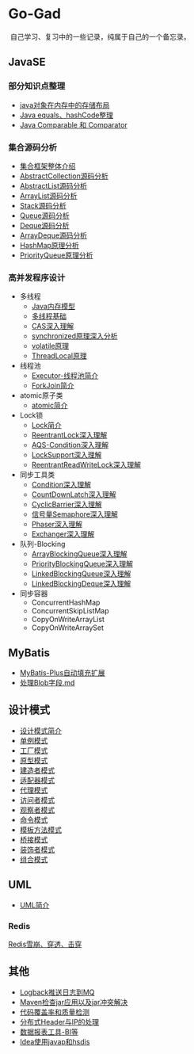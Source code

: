 # Go-Gad
​		 自己学习、复习中的一些记录，纯属于自己的一个备忘录。

## JavaSE

### 部分知识点整理

- [java对象在内存中的存储布局](notes/se/java对象在内存中的存储布局.md)
- [Java equals、hashCode整理](notes/se/equals与hashCode整理.md)
- [Java  Comparable 和 Comparator](notes/se/Comparable和Comparator.md)

### 集合源码分析

- [集合框架整体介绍](notes/se/collection/集合框架整体介绍.md)
- [AbstractCollection源码分析](notes/se/collection/AbstractCollection源码分析.md)
- [AbstractList源码分析](notes/se/collection/AbstractList源码分析.md)
- [ArrayList源码分析](notes/se/collection/ArrayList源码分析.md)
- [Stack源码分析](notes/se/collection/Stack源码分析.md)
- [Queue源码分析](notes/se/collection/Queue源码分析.md)
- [Deque源码分析](notes/se/collection/Deque源码分析.md)
- [ArrayDeque源码分析](notes/se/collection/ArrayDeque源码分析.md)
- [HashMap原理分析](notes/se/collection/HashMap原理分析.md)
- [PriorityQueue原理分析](notes/se/collection/PriorityQueue原理分析.md)

### 高并发程序设计

+ 多线程
  + [Java内存模型](notes/se/thread/Java内存模型.md)
  + [多线程基础](notes/se/thread/Thread.md)
  + [CAS深入理解](notes/se/thread/CAS深入理解.md)
  + [synchronized原理深入分析](notes/se/thread/synchronized原理深入分析.md)
  + [volatile原理](notes/se/thread/Volatile.md)
  + [ThreadLocal原理](notes/se/thread/ThreadLocal.md)
+ 线程池
  + [Executor-线程池简介](notes/se/JUC/Executor/线程池简介.md)
  + [ForkJoin简介](notes/se/JUC/Executor/ForkJoin简介.md)
+ atomic原子类
  + [atomic简介](notes/se/JUC/atomic/atomic简介.md)
+ Lock锁
  + [Lock简介](notes/se/JUC/lock/Lock简介.md)
  + [ReentrantLock深入理解](notes/se/JUC/lock/ReentrantLock深入理解.md)
  + [AQS-Condition深入理解](notes/se/JUC/lock/AQS-Condition.md)
  + [LockSupport深入理解](notes/se/JUC/lock/LockSupport.md)
  + [ReentrantReadWriteLock深入理解](notes/se/JUC/lock/ReentrantReadWriteLock深入理解.md)
+ 同步工具类
  + [Condition深入理解](notes/se/JUC/lock/AQS-Condition.md)
  + [CountDownLatch深入理解](notes/se/JUC/util/CountDownLatch.md)
  + [CyclicBarrier深入理解](notes/se/JUC/util/CyclicBarrier.md)
  + [信号量Semaphore深入理解](notes/se/JUC/util/Semaphore.md)
  + [Phaser深入理解](notes/se/JUC/util/Phaser.md)
  + [Exchanger深入理解](notes/se/JUC/util/Exchanger.md)
+ 队列-Blocking
  + [ArrayBlockingQueue深入理解](notes/se/JUC/Blocking/ArrayBlockingQueue深入理解.md)
  + [PriorityBlockingQueue深入理解](notes/se/JUC/Blocking/PriorityBlockingQueue深入理解.md)
  + [LinkedBlockingQueue深入理解](notes/se/JUC/Blocking/LinkedBlockingQueue深入理解.md)
  + [LinkedBlockingDeque深入理解](notes/se/JUC/Blocking/LinkedBlockingDeque深入理解.md)
+ 同步容器
  + ConcurrentHashMap
  + ConcurrentSkipListMap
  + CopyOnWriteArrayList
  + CopyOnWriteArraySet

## MyBatis

- [MyBatis-Plus自动填充扩展](notes/MyBatis/MyBatis-Plus自动填充扩展.md)
- [处理Blob字段.md](notes/MyBatis/处理Blob字段.md)

## 设计模式

+ [设计模式简介](notes/Design/Pattern/设计模式简介.md)
+ [单例模式](notes/Design/Pattern/单例模式.md)
+ [工厂模式](notes/Design/Pattern/工厂模式.md)
+ [原型模式](notes/Design/Pattern/原型模式.md)
+ [建造者模式](notes/Design/Pattern/建造者模式.md)
+ [适配器模式](notes/Design/Pattern/适配器模式.md)
+ [代理模式](notes/Design/Pattern/代理模式.md)
+ [访问者模式](notes/Design/Pattern/访问者模式.md)
+ [观察者模式](notes/Design/Pattern/观察者模式.md)
+ [命令模式](notes/Design/Pattern/命令模式.md)
+ [模板方法模式](notes/Design/Pattern/模板方法模式.md)
+ [桥接模式](notes/Design/Pattern/桥接模式.md)
+ [装饰者模式](notes/Design/Pattern/装饰者模式.md)
+ [组合模式](notes/Design/Pattern/组合模式.md)

## UML

+ [UML简介](notes/Design/Pattern/UML/UML简介.md)

### Redis

[Redis雪崩、穿透、击穿](notes/DB/redis/Redis雪崩、穿透、击穿.md)



## 其他

+ [Logback推送日志到MQ](notes/other/Logback推送日志到MQ.md)
+ [Maven检查jar应用以及jar冲突解决](notes/other/Maven检查jar应用以及jar冲突解决.md)
+ [代码覆盖率和质量检测](notes/other/代码覆盖率和质量检测.md)
+ [分布式Header与IP的处理](notes/other/分布式Header与IP的处理.md)
+ [数据报表工具-BI等](notes/other/数据报表工具-BI等.md)
+ [Idea使用javap和hsdis](notes/other/Idea使用javap和hsdis.md)